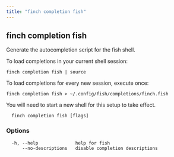```yaml
---
title: "finch completion fish"
---
```

## finch completion fish

Generate the autocompletion script for the fish shell.

To load completions in your current shell session:

	finch completion fish | source

To load completions for every new session, execute once:

	finch completion fish > ~/.config/fish/completions/finch.fish

You will need to start a new shell for this setup to take effect.

```
  finch completion fish [flags]
```

### Options
```
  -h, --help              help for fish
      --no-descriptions   disable completion descriptions
```
